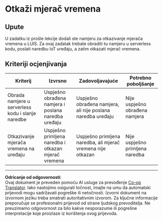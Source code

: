 <!--
CO_OP_TRANSLATOR_METADATA:
{
  "original_hash": "da5d9360fe02fdcc1e91a725016c846d",
  "translation_date": "2025-08-28T12:48:53+00:00",
  "source_file": "6-consumer/lessons/3-spoken-feedback/assignment.md",
  "language_code": "hr"
}
-->
# Otkaži mjerač vremena

## Upute

U zadatku iz prošle lekcije dodali ste namjeru za otkazivanje mjerača vremena u LUIS. Za ovaj zadatak trebate obraditi tu namjeru u serverless kodu, poslati naredbu IoT uređaju, a zatim otkazati mjerač vremena.

## Kriteriji ocjenjivanja

| Kriterij | Izvrsno | Zadovoljavajuće | Potrebno poboljšanje |
| -------- | --------- | --------------- | -------------------- |
| Obrada namjere u serverless kodu i slanje naredbe | Uspješno obrađena namjera i poslana naredba uređaju | Uspješno obrađena namjera, ali nije poslana naredba uređaju | Nije uspješno obrađena namjera |
| Otkazivanje mjerača vremena na uređaju | Uspješno primljena naredba i otkazan mjerač vremena | Uspješno primljena naredba, ali mjerač vremena nije otkazan | Nije uspješno primljena naredba |

---

**Odricanje od odgovornosti**:  
Ovaj dokument je preveden pomoću AI usluge za prevođenje [Co-op Translator](https://github.com/Azure/co-op-translator). Iako nastojimo osigurati točnost, imajte na umu da automatski prijevodi mogu sadržavati pogreške ili netočnosti. Izvorni dokument na izvornom jeziku treba smatrati autoritativnim izvorom. Za ključne informacije preporučuje se profesionalni prijevod od strane ljudskog prevoditelja. Ne preuzimamo odgovornost za bilo kakve nesporazume ili pogrešne interpretacije koje proizlaze iz korištenja ovog prijevoda.